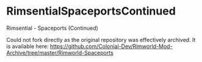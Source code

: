 # RimsentialSpaceportsContinued
Rimsential - Spaceports (Continued)

Could not fork directly as the original repository was effectively archived. It is available here:
https://github.com/Colonial-Dev/Rimworld-Mod-Archive/tree/master/Rimworld-Spaceports
